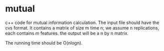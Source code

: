 # mutual
c++ code for mutual information calculation. 
The input file should have the cvs format. It contains a matrix of size m time n; 
we assume n replications, each contains m features.
the output will be a n by n matrix.


The running time should be O(nlogn).
